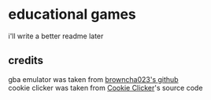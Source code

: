 # educational games
i'll write a better readme later
## credits
gba emulator was taken from [browncha023's github](https://github.com/Browncha023/GBA) <br>
cookie clicker was taken from [Cookie Clicker](https://orteil.dashnet.org/cookieclicker/)'s source code

